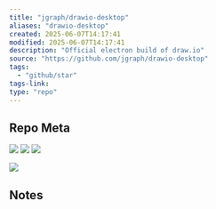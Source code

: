 ```yaml
---
title: "jgraph/drawio-desktop"
aliases: "drawio-desktop"
created: 2025-06-07T14:17:41
modified: 2025-06-07T14:17:41
description: "Official electron build of draw.io"
source: "https://github.com/jgraph/drawio-desktop"
tags:
  - "github/star"
tags-link:
type: "repo"
---
```

## Repo Meta

![](https://img.shields.io/github/stars/jgraph/drawio-desktop?style=for-the-badge&label=stars) ![](https://img.shields.io/github/repo-size/jgraph/drawio-desktop?style=for-the-badge&label=size) ![](https://img.shields.io/github/created-at/jgraph/drawio-desktop?style=for-the-badge&label=since)

[![](https://github-readme-stats.vercel.app/api/pin/?username=jgraph&repo=drawio-desktop&bg_color=00000000)](https://github.com/jgraph/drawio-desktop)

## Notes

